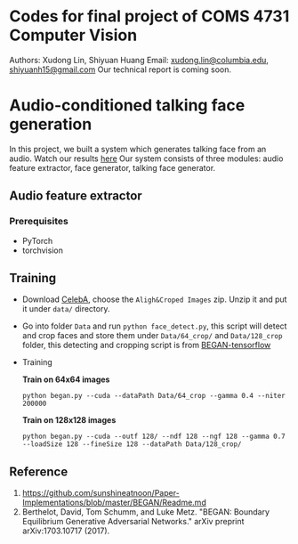 # Codes for final project of COMS 4731 Computer Vision
Authors: Xudong Lin, Shiyuan Huang
Email: xudong.lin@columbia.edu, shiyuanh15@gmail.com
Our technical report is coming soon.

# Audio-conditioned talking face generation
In this project, we built a system which generates talking face from an audio.
Watch our results [here](https://www.youtube.com/watch?v=aUtfPJpzuuc)
Our system consists of three modules: audio feature extractor, face generator, talking face generator.

## Audio feature extractor
### Prerequisites

- PyTorch
- torchvision




## Training

- Download [CelebA](http://mmlab.ie.cuhk.edu.hk/projects/CelebA.html), choose the `Aligh&Croped Images` zip. Unzip it and put it under `data/` directory.
- Go into folder `Data` and run `python face_detect.py`, this script will detect and crop faces and store them under `Data/64_crop/` and `Data/128_crop` folder, this detecting and cropping script is from [BEGAN-tensorflow](https://github.com/Heumi/BEGAN-tensorflow/tree/master/Data) 
- Training

  **Train on 64x64 images**
  ```
  python began.py --cuda --dataPath Data/64_crop --gamma 0.4 --niter 200000
  ```

  **Train on 128x128 images**
  ```
  python began.py --cuda --outf 128/ --ndf 128 --ngf 128 --gamma 0.7 --loadSize 128 --fineSize 128 --dataPath Data/128_crop/
  ```




## Reference
1. https://github.com/sunshineatnoon/Paper-Implementations/blob/master/BEGAN/Readme.md
2. Berthelot, David, Tom Schumm, and Luke Metz. "BEGAN: Boundary Equilibrium Generative Adversarial Networks." arXiv preprint arXiv:1703.10717 (2017).
